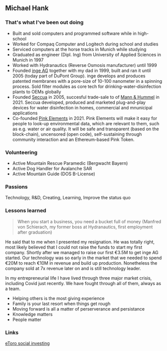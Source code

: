 ## Michael Hank

### That's what I've been out doing
- Built and sold computers and programmed software while in high-school
- Worked for Compaq Computer and Logitech during school and studies
- Serviced computers at the horse tracks in Munich while studying
- Graduated as engineer (Dipl. Ing) from University of Applied Sciences in Munich in 1997
- Worked with Hydranautics (Reverse Osmosis manufacturer) until 1999
- Founded [inge AG](https://www.inge.ag) together with my dad in 1999, built and ran it until 2005 (today part of DuPont Group). inge develops and produces patented membranes with a pore-size of 10-100 nanometer in a spinning process. Sold filter modules as core tech for drinking-water-disinfection plants to OEMs globally
- Founded [Seccua](https://www.seccua.com) in 2005, succesful trade-sale to of [Mann & Hummel](https://www.mann-hummel.com) in 2021. Seccua developed, produced and marketed plug-and-play devices for water disinfection in homes, commercial and mnunicipal applications 
- Co-founded [Pink Elements](https://www.pink-elements.com) in 2021. Pink Elements will make it easy for people to look-up environmental data, which are relevant to them, such as e.g. water or air quality. It will be safe and transparent (based on the block-chain), uncensored (open code), self-sustaining through community interaction and an Ethereum-based Pink Token.

### Volunteering
- Active Mountain Rescue Paramedic (Bergwacht Bayern)
- Active Dog Handler for Avalanche SAR
- Active Mountain Guide (DOS B-License)

### Passions
Technology, R&D, Creating, Learning, Improve the status quo

### Lessons learned

>When you start a business, you need a bucket full of money
>(Manfred von Schierach, my former boss at Hydranautics, first employment after graduation)

He said that to me when I presented my resignation. He was totally right, most likely believed that I could not raise the funds to start my first company. Shortly after we managed to raise our first €3.5M to get inge AG started. Our technology was so early in the market that we needed to spend €20M to reach €10M in revenue and build up production. Nonetheless the company sold at 7x revenue later on and is still technology leader.

In my entrepreneurial life I have lived through three major market crisis, including Covid just recently. We have fought through all of them, always as a team.

- Helping others is the most giving experience
- Family is your last resort when things get rough
- Moving forward is all a matter of perserverance and persistance
- Knowledge matters
- People matter

### Links
[eToro social investing](https://www.etoro.com/people/michha)

